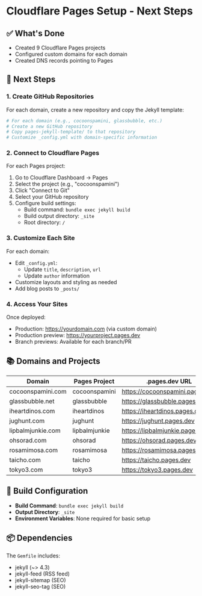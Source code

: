 # Cloudflare Pages Setup - Next Steps

## ✅ What's Done
- Created 9 Cloudflare Pages projects
- Configured custom domains for each domain
- Created DNS records pointing to Pages

## 📝 Next Steps

### 1. Create GitHub Repositories
For each domain, create a new repository and copy the Jekyll template:

```bash
# For each domain (e.g., cocoonspamini, glassbubble, etc.)
# Create a new GitHub repository
# Copy pages-jekyll-template/ to that repository
# Customize _config.yml with domain-specific information
```

### 2. Connect to Cloudflare Pages
For each Pages project:
1. Go to Cloudflare Dashboard → Pages
2. Select the project (e.g., "cocoonspamini")
3. Click "Connect to Git"
4. Select your GitHub repository
5. Configure build settings:
   - Build command: `bundle exec jekyll build`
   - Build output directory: `_site`
   - Root directory: `/`

### 3. Customize Each Site
For each domain:
- Edit `_config.yml`:
  - Update `title`, `description`, `url`
  - Update `author` information
- Customize layouts and styling as needed
- Add blog posts to `_posts/`

### 4. Access Your Sites
Once deployed:
- Production: https://yourdomain.com (via custom domain)
- Production preview: https://yourproject.pages.dev
- Branch previews: Available for each branch/PR

## 📚 Domains and Projects

| Domain | Pages Project | .pages.dev URL |
|--------|--------------|----------------|
| cocoonspamini.com | cocoonspamini | https://cocoonspamini.pages.dev |
| glassbubble.net | glassbubble | https://glassbubble.pages.dev |
| iheartdinos.com | iheartdinos | https://iheartdinos.pages.dev |
| jughunt.com | jughunt | https://jughunt.pages.dev |
| lipbalmjunkie.com | lipbalmjunkie | https://lipbalmjunkie.pages.dev |
| ohsorad.com | ohsorad | https://ohsorad.pages.dev |
| rosamimosa.com | rosamimosa | https://rosamimosa.pages.dev |
| taicho.com | taicho | https://taicho.pages.dev |
| tokyo3.com | tokyo3 | https://tokyo3.pages.dev |

## 🔧 Build Configuration
- **Build Command**: `bundle exec jekyll build`
- **Output Directory**: `_site`
- **Environment Variables**: None required for basic setup

## 📦 Dependencies
The `Gemfile` includes:
- jekyll (~> 4.3)
- jekyll-feed (RSS feed)
- jekyll-sitemap (SEO)
- jekyll-seo-tag (SEO)

